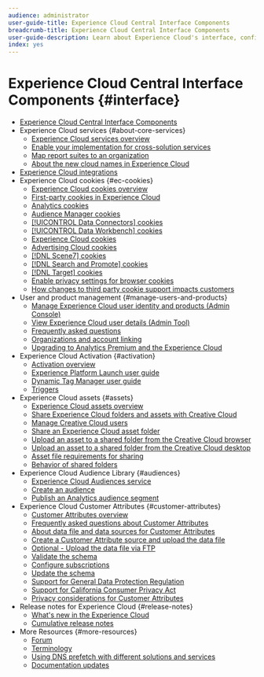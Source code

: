 ```yaml
---
audience: administrator
user-guide-title: Experience Cloud Central Interface Components 
breadcrumb-title: Experience Cloud Central Interface Components
user-guide-description: Learn about Experience Cloud's interface, configure preferences, search for help and business objects. Get help on user and product management, Customer Attributes, Audience Library, cookies, and Experience Cloud Assets.
index: yes
---
```


# Experience Cloud Central Interface Components {#interface}

+ [Experience Cloud Central Interface Components](experience-cloud.md)
+ Experience Cloud services {#about-core-services}
  + [Experience Cloud services overview](core-services-landing.md)
  + [Enable your implementation for cross-solution services](core-services/core-services.md)
  + [Map report suites to an organization](core-services/report-suite-mapping.md)
  + [About the new cloud names in Experience Cloud](solutions-core-services.md)
+ [Experience Cloud integrations](marketing-cloud-integrations.md)
+ Experience Cloud cookies {#ec-cookies}
  + [Experience Cloud cookies overview](cookies/cookies-privacy.md)
  + [First-party cookies in Experience Cloud](cookies/cookies-first-party.md)
  + [Analytics cookies](cookies/cookies-analytics.md)
  + [Audience Manager cookies](cookies/cookies-am.md)
  + [[!UICONTROL Data Connectors] cookies](cookies/cookies-dc.md)
  + [[!UICONTROL Data Workbench] cookies](cookies/cookies-insight.md)
  + [Experience Cloud cookies](cookies/cookies-mc.md)
  + [Advertising Cloud cookies](cookies/cookies-advertising-cloud.md)
  + [[!DNL Scene7] cookies](cookies/cookies-s7.md)
  + [[!DNL Search and Promote] cookies](cookies/cookies-snp.md)
  + [[!DNL Target] cookies](cookies/cookies-target.md)
  + [Enable privacy settings for browser cookies](cookies/browser-cookie-settings.md)
  + [How changes to third party cookie support impacts customers](cookies/cookies-thirdparty.md)
+ User and product management {#manage-users-and-products}
  + [Manage Experience Cloud user identity and products (Admin Console)](admin-getting-started/admin-getting-started.md)
  + [View Experience Cloud user details (Admin Tool)](admin-getting-started/admin-tool-experience-cloud.md)
  + [Frequently asked questions](admin-getting-started/faq.md)
  + [Organizations and account linking](admin-getting-started/organizations.md)
  + [Upgrading to Analytics Premium and the Experience Cloud](admin-getting-started/upgrade-to-analytics-premium.md)
+ Experience Cloud Activation {#activation}
  + [Activation overview](activation/activation.md)
  + [Experience Platform Launch user guide](https://docs.adobe.com/content/help/en/launch/using/overview.html)
  + [Dynamic Tag Manager user guide](https://docs.adobe.com/content/help/en/dtm/using/dtm-home.html)
  + [Triggers](activation/triggers.md)
+ Experience Cloud assets {#assets}
  + [Experience Cloud assets overview](experience-cloud-assets/experience-cloud-assets.md)
  + [Share Experience Cloud folders and assets with Creative Cloud](experience-cloud-assets/creative-cloud.md)
  + [Manage Creative Cloud users](experience-cloud-assets/t-admin-add-cc-user.md)
  + [Share an Experience Cloud asset folder](experience-cloud-assets/t-share-creative-cloud.md)
  + [Upload an asset to a shared folder from the Creative Cloud browser](experience-cloud-assets/t-upload-asset-cc.md)
  + [Upload an asset to a shared folder from the Creative Cloud desktop](experience-cloud-assets/t-cc-asset-upload-thor.md)
  + [Asset file requirements for sharing](experience-cloud-assets/assets-file-reqs.md)
  + [Behavior of shared folders](experience-cloud-assets/asset-behavior.md)
+ Experience Cloud Audience Library {#audiences}
  + [Experience Cloud Audiences service](audience-library/audience-library.md)
  + [Create an audience](audience-library/t-audience-create.md)
  + [Publish an Analytics audience segment](audience-library/t-publish-audience-segment.md) 
+ Experience Cloud Customer Attributes {#customer-attributes}
  + [Customer Attributes overview](attributes/attributes.md)
  + [Frequently asked questions about Customer Attributes](attributes/faq-crs.md)
  + [About data file and data sources for Customer Attributes](attributes/crs-data-file.md)
  + [Create a Customer Attribute source and upload the data file](attributes/t-crs-usecase.md)
  + [Optional - Upload the data file via FTP](attributes/t-upload-attributes-ftp.md)
  + [Validate the schema](attributes/validate-schema.md)
  + [Configure subscriptions](attributes/subscription.md)
  + [Update the schema](attributes/t-update-schema.md)
  + [Support for General Data Protection Regulation](attributes/gdpr.md)
  + [Support for California Consumer Privacy Act](attributes/ccpa.md)
  + [Privacy considerations for Customer Attributes](attributes/privacy-mac.md)
+ Release notes for Experience Cloud {#release-notes}
  + [What's new in the Experience Cloud](https://docs.adobe.com/content/help/en/release-notes/experience-cloud/current.html)
  + [Cumulative release notes](marketing-cloud-interface/release-notes.md)
+ More Resources {#more-resources}
  + [Forum](https://forums.adobe.com/community/experience-cloud)
  + [Terminology](terms.md)
  + [Using DNS prefetch with different solutions and services](dns-prefetch.md)
  + [Documentation updates](doc-updates.md)
